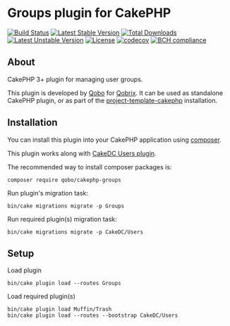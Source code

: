 # Groups plugin for CakePHP

[![Build Status](https://travis-ci.org/QoboLtd/cakephp-groups.svg?branch=master)](https://travis-ci.org/QoboLtd/cakephp-groups)
[![Latest Stable Version](https://poser.pugx.org/qobo/cakephp-groups/v/stable)](https://packagist.org/packages/qobo/cakephp-groups)
[![Total Downloads](https://poser.pugx.org/qobo/cakephp-groups/downloads)](https://packagist.org/packages/qobo/cakephp-groups)
[![Latest Unstable Version](https://poser.pugx.org/qobo/cakephp-groups/v/unstable)](https://packagist.org/packages/qobo/cakephp-groups)
[![License](https://poser.pugx.org/qobo/cakephp-groups/license)](https://packagist.org/packages/qobo/cakephp-groups)
[![codecov](https://codecov.io/gh/QoboLtd/cakephp-groups/branch/master/graph/badge.svg)](https://codecov.io/gh/QoboLtd/cakephp-groups)
[![BCH compliance](https://bettercodehub.com/edge/badge/QoboLtd/cakephp-groups?branch=master)](https://bettercodehub.com/)

## About

CakePHP 3+ plugin for managing user groups.

This plugin is developed by [Qobo](https://www.qobo.biz) for [Qobrix](https://qobrix.com).  It can be used as standalone CakePHP plugin, or as part of the [project-template-cakephp](https://github.com/QoboLtd/project-template-cakephp) installation.

## Installation

You can install this plugin into your CakePHP application using [composer](http://getcomposer.org).

This plugin works along with [CakeDC Users plugin](https://github.com/CakeDC/users).

The recommended way to install composer packages is:

```
composer require qobo/cakephp-groups
```

Run plugin's migration task:

```
bin/cake migrations migrate -p Groups
```

Run required plugin(s) migration task:

```
bin/cake migrations migrate -p CakeDC/Users
```

## Setup
Load plugin
```
bin/cake plugin load --routes Groups
```

Load required plugin(s)
```
bin/cake plugin load Muffin/Trash
bin/cake plugin load --routes --bootstrap CakeDC/Users
```
